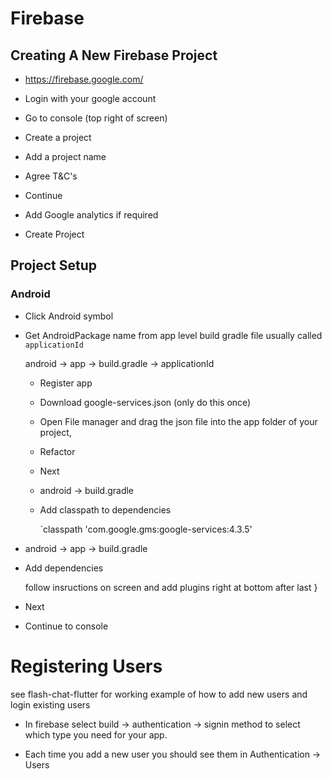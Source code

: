 # Firebase

## Creating A New Firebase Project


- https://firebase.google.com/

- Login with your google account

- Go to console (top right of screen)

- Create a project

- Add a project name

- Agree T&C's

- Continue

- Add Google analytics if required

- Create Project


## Project Setup

### Android

- Click Android symbol

- Get AndroidPackage name from app level build gradle file usually called `applicationId`

  android -> app -> build.gradle -> applicationId

  - Register app

  - Download google-services.json (only do this once)

  - Open File manager and drag the json file into the app folder of your project,

  - Refactor

  - Next

  - android -> build.gradle

  - Add classpath to dependencies

    `classpath 'com.google.gms:google-services:4.3.5'

 - android -> app -> build.gradle

- Add dependencies
  
  follow insructions on screen and add plugins right at bottom after last }

- Next

- Continue to console

# Registering Users

see flash-chat-flutter for working example of how to add new users and login existing users

- In firebase select build -> authentication -> signin method to select which type you need for your app.

- Each time you add a new user you should see them in Authentication -> Users


